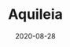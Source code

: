 ---
data: 2020/4
date: '2020-08-28'
descriptions:
- '1': 1
- '2': 2
- '3': 3
- '4': 4
- '5': 5
- '6': 6
- '7': 7
layout: photos
title: Aquileia
---